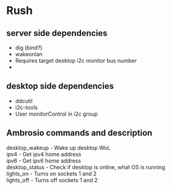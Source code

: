 # Rush

## server side dependencies
- dig (bind?)  
- wakeonlan  
- Requires target desktop i2c monitor bus number  
- 

## desktop side dependencies  
- ddcutil  
- i2c-tools  
- User monitorControl in i2c group  

## Ambrosio commands and description  
desktop_wakeup - Wake up desktop WoL  
ipv4 - Get ipv4 home address  
ipv6 - Get ipv6 home address  
desktop_status - Check if desktop is online, what OS is running  
lights_on - Turns on sockets 1 and 2  
lights_off - Turns off sockets 1 and 2  
